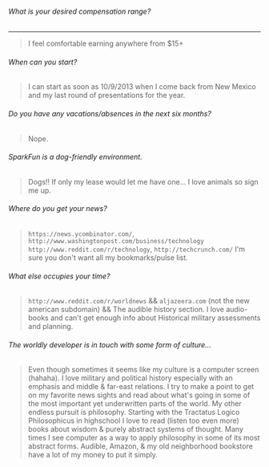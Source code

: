 ###### What is your desired compensation range?
----
> I feel comfortable earning anywhere from $15+

###### When can you start?
> I can start as soon as 10/9/2013 when I come back
> from New Mexico and my last round of presentations
> for the year.

###### Do you have any vacations/absences in the next six months?
> Nope.

###### SparkFun is a dog-friendly environment.
> Dogs!! If only my lease would let me have one...
> I love animals so sign me up.

###### Where do you get your news?
> `https://news.ycombinator.com/`, `http://www.washingtonpost.com/business/technology`
> `http://www.reddit.com/r/technology`, `http://techcrunch.com/`
> I'm sure you don't want all my bookmarks/pulse list.

###### What else occupies your time?
> `http://www.reddit.com/r/worldnews` && `aljazeera.com` (not the new american subdomain)
> && The audible history section. I love audio-books and can't get enough info about
> Historical military assessments and planning.

###### The worldly developer is in touch with some form of culture...
> Even though sometimes it seems like my culture is a computer screen (hahaha).
> I love military and political history especially with an emphasis and middle
> & far-east relations. I try to make a point to get on my favorite news sights
> and read about what's going in some of the most important yet underwritten
> parts of the world. My other endless pursuit is philosophy. Starting with
> the Tractatus Logico Philosophicus in highschool I love to read (listen too 
> even more) books about wisdom & purely abstract systems of thought.
> Many times I see computer as a way to apply philosophy in some of its most
> abstract forms. Audible, Amazon, & my old neighborhood bookstore have a lot 
> of my money to put it simply.